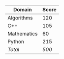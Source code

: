 | Domain                   | Score         |  
|--------------------------|---------------|  
| Algorithms                   | 120         |  
| C++                   | 105         |  
| Mathematics                   | 60         |  
| Python                   | 215         |  
| *Total*                   | *500*         |  
